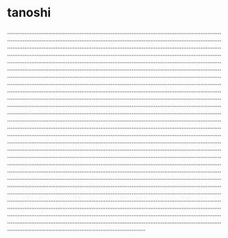 # tanoshi
....................................................................................................................................................................................................................................................................................................................................................................................................................................................................................................................................................................................................................................................................................................................................................................................................................................................................................................................................................................................................................................................................................................................................................................................................................................................................................................................................................................................................................................................................................................................................................................................................................................................................................................................................................................................................................................................................................................................................................................................................................................................................................................................................................................................................................................................................................................................................................................................................................................................................................................................................................................................................................................................................................................................................................................................................................................................................................................................................................................................................................................................................................................................................................................................................................................................................................................................................................................................................................................................................................................................................................................